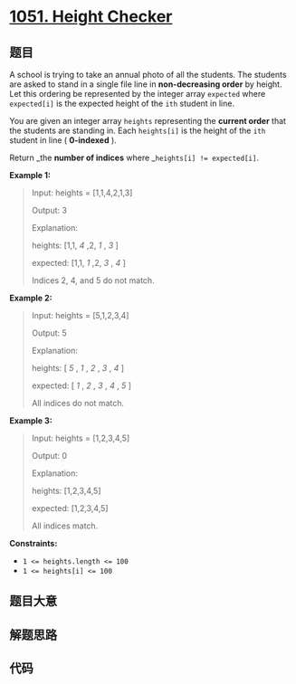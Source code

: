 # [1051. Height Checker](https://leetcode.com/problems/height-checker/)

## 题目

A school is trying to take an annual photo of all the students. The students
are asked to stand in a single file line in **non-decreasing order** by
height. Let this ordering be represented by the integer array `expected` where
`expected[i]` is the expected height of the `ith` student in line.

You are given an integer array `heights` representing the **current order**
that the students are standing in. Each `heights[i]` is the height of the
`ith` student in line ( **0-indexed** ).

Return _the **number of indices** where _`heights[i] != expected[i]`.



**Example 1:**

> Input: heights = [1,1,4,2,1,3]
> 
> Output: 3
> 
> Explanation: 
> 
> heights:  [1,1, _4_ ,2, _1_ , _3_ ]
> 
> expected: [1,1, _1_ ,2, _3_ , _4_ ]
> 
> Indices 2, 4, and 5 do not match.

**Example 2:**

> Input: heights = [5,1,2,3,4]
> 
> Output: 5
> 
> Explanation:
> 
> heights:  [ _5_ , _1_ , _2_ , _3_ , _4_ ]
> 
> expected: [ _1_ , _2_ , _3_ , _4_ , _5_ ]
> 
> All indices do not match.

**Example 3:**

> Input: heights = [1,2,3,4,5]
> 
> Output: 0
> 
> Explanation:
> 
> heights:  [1,2,3,4,5]
> 
> expected: [1,2,3,4,5]
> 
> All indices match.

**Constraints:**

  * `1 <= heights.length <= 100`
  * `1 <= heights[i] <= 100`


## 题目大意

## 解题思路

## 代码

```javascript

```


